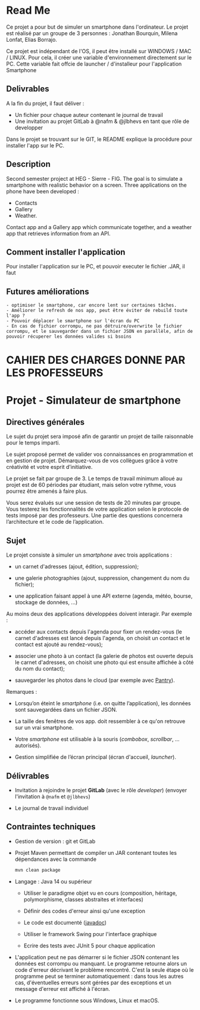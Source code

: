# Read Me
Ce projet a pour but de simuler un smartphone dans l'ordinateur. 
Le projet est réalisé par un groupe de 3 personnes : Jonathan Bourquin, Milena Lonfat, Elias Borrajo.

Ce projet est indépendant de l'OS, il peut être installé sur WINDOWS / MAC / LINUX. 
Pour cela, il créer une variable d'environnement directement sur le PC. Cette variable 
fait offcie de launcher / d'installeur pour l'application Smartphone

## Delivrables
A la fin du projet, il faut déliver : 
- Un fichier pour chaque auteur contenant le journal de travail
- Une invitation au projet GitLab à @nafm & @jlbhevs en tant que rôle de developper

Dans le projet se trouvant sur le GIT, le README explique la procédure pour installer l'app sur le PC.

## Description
Second semester project at HEG - Sierre - FIG.
The goal is to simulate a smartphone with realistic behavior on a screen.
Three applications on the phone have been developed :
- Contacts 
- Gallery 
- Weather.

Contact app and a Gallery app which communicate together, 
and a weather app that retrieves information from an API.

## Comment installer l'application
Pour installer l'application sur le PC, et pouvoir executer le fichier .JAR, il faut 

## Futures améliorations
    - optimiser le smartphone, car encore lent sur certaines tâches.
    - Améliorer le refresh de nos app, peut être éviter de rebuild toute l'app ? 
    - Pouvoir déplacer le smartphone sur l'écran du PC
    - En cas de fichier corrompu, ne pas détruire/overwrite le fichier corrompu, et le sauvegarder dans un fichier JSON en parallèle, afin de pouvoir récuperer les données valides si bsoins 















# CAHIER DES CHARGES DONNE PAR LES PROFESSEURS 
# Projet - Simulateur de smartphone

## Directives générales

Le sujet du projet sera imposé afin de garantir un projet de taille raisonnable
pour le temps imparti.

Le sujet proposé permet de valider vos connaissances en programmation et en
gestion de projet. Démarquez-vous de vos collègues grâce à votre créativité et
votre esprit d’initiative.

Le projet se fait par groupe de 3. Le temps de travail minimum alloué au projet
est de 60 périodes par étudiant, mais selon votre rythme, vous pourrez être
amenés à faire plus.

Vous serez évalués sur une session de tests de 20 minutes par groupe. Vous
testerez les fonctionnalités de votre application selon le protocole de tests
imposé par des professeurs. Une partie des questions concernera
l’architecture et le code de l’application.

## Sujet

Le projet consiste à simuler un *smartphone* avec trois applications :

- un carnet d'adresses (ajout, édition, suppression);

- une galerie photographies (ajout, suppression, changement du nom du fichier);

- une application faisant appel à une API externe (agenda, météo, bourse, stockage
  de données, ...)

Au moins deux des applications développées doivent interagir. Par exemple :

- accéder aux contacts depuis l'agenda pour fixer un rendez-vous (le carnet
  d'adresses est lancé depuis l'agenda, on choisit un contact et le contact est
  ajouté au rendez-vous);

- associer une photo à un contact (la galerie de photos est ouverte depuis le
  carnet d'adresses, on choisit une photo qui est ensuite affichée à côté du nom
  du contact);

- sauvegarder les photos dans le cloud (par exemple avec
  [Pantry](https://getpantry.cloud)).

Remarques :

-	Lorsqu’on éteint le *smartphone* (i.e. on quitte l’application),
     les données sont sauvegardées dans un fichier JSON.

-	La taille des fenêtres de vos app. doit ressembler à ce qu'on retrouve sur un vrai smartphone.

-	Votre *smartphone* est utilisable à la souris (*combobox*, *scrollbar*, ... autorisés).

-	Gestion simplifiée de l’écran principal (écran d'accueil, *launcher*).

## Délivrables

- Invitation à rejoindre le projet **GitLab** (avec le rôle *developer*)
  (envoyer l'invitation à `@nafm` et `@jlbhevs`)

- Le journal de travail individuel

## Contraintes techniques

- Gestion de version : git et GitLab

- Projet Maven permettant de compiler un JAR contenant toutes les dépendances
  avec la commande

  ```bash
  mvn clean package
  ```

- Langage : Java 14 ou supérieur

    - Utiliser le paradigme objet vu en cours (composition, héritage, polymorphisme, classes abstraites et interfaces)

    - Définir des codes d'erreur ainsi qu'une exception

    - Le code est documenté ([javadoc](https://docs.oracle.com/javase/8/docs/technotes/tools/windows/javadoc.html))

    - Utiliser le framework Swing pour l'interface graphique

    - Ecrire des tests avec JUnit 5 pour chaque application

- L'application peut ne pas démarrer si le fichier JSON contenant les données
  est corrompu ou manquant. Le programme retourne alors un code d'erreur
  décrivant le problème rencontré. C'est la seule étape où le programme
  peut se terminer automatiquement : dans tous les autres cas, d'éventuelles
  erreurs sont gérées par des exceptions et un message d'erreur est affiché à
  l'écran.

- Le programme fonctionne sous Windows, Linux et macOS.
